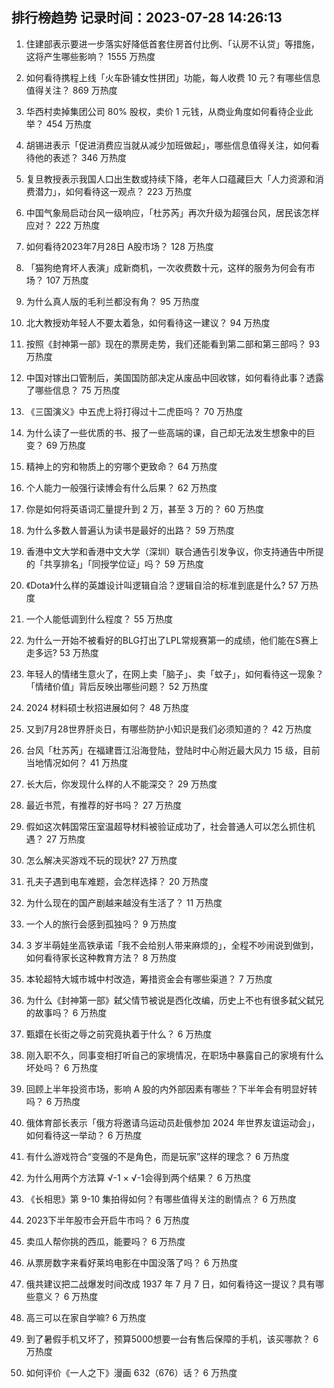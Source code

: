 
## 排行榜趋势 记录时间：2023-07-28 14:26:13
  
  1. 住建部表示要进一步落实好降低首套住房首付比例、「认房不认贷」等措施，这将产生哪些影响？ 1555 万热度
    
  2. 如何看待携程上线「火车卧铺女性拼团」功能，每人收费 10 元？有哪些信息值得关注？ 869 万热度
    
  3. 华西村卖掉集团公司 80% 股权，卖价 1 元钱，从商业角度如何看待企业此举？ 454 万热度
    
  4. 胡锡进表示「促进消费应当就从减少加班做起」，哪些信息值得关注，如何看待他的表述？ 346 万热度
    
  5. 复旦教授表示我国人口出生数或持续下降，老年人口蕴藏巨大「人力资源和消费潜力」，如何看待这一观点？ 223 万热度
    
  6. 中国气象局启动台风一级响应，「杜苏芮」再次升级为超强台风，居民该怎样应对？ 222 万热度
    
  7. 如何看待2023年7月28日 A股市场？ 128 万热度
    
  8. 「猫狗绝育坏人表演」成新商机，一次收费数十元，这样的服务为何会有市场？ 107 万热度
    
  9. 为什么真人版的毛利兰都没有角？ 95 万热度
    
  10. 北大教授劝年轻人不要太着急，如何看待这一建议？ 94 万热度
    
  11. 按照《封神第一部》现在的票房走势，我们还能看到第二部和第三部吗？ 93 万热度
    
  12. 中国对镓出口管制后，美国国防部决定从废品中回收镓，如何看待此事？透露了哪些信息？ 75 万热度
    
  13. 《三国演义》中五虎上将打得过十二虎臣吗？ 70 万热度
    
  14. 为什么读了一些优质的书、报了一些高端的课，自己却无法发生想象中的巨变？ 69 万热度
    
  15. 精神上的穷和物质上的穷哪个更致命？ 64 万热度
    
  16. 个人能力一般强行读博会有什么后果？ 62 万热度
    
  17. 你是如何将英语词汇量提升到 2 万，甚至 3 万的？ 60 万热度
    
  18. 为什么多数人普遍认为读书是最好的出路？ 59 万热度
    
  19. 香港中文大学和香港中文大学（深圳）联合通告引发争议，你支持通告中所提的「共享排名」「同授学位证」吗？ 59 万热度
    
  20. 《Dota》什么样的英雄设计叫逻辑自洽？逻辑自洽的标准到底是什么? 57 万热度
    
  21. 一个人能低调到什么程度？ 55 万热度
    
  22. 为什么一开始不被看好的BLG打出了LPL常规赛第一的成绩，他们能在S赛上走多远? 53 万热度
    
  23. 年轻人的情绪生意火了，在网上卖「脑子」、卖「蚊子」，如何看待这一现象？「情绪价值」背后反映出哪些问题？ 52 万热度
    
  24. 2024 材料硕士秋招进展如何？ 48 万热度
    
  25. 又到7月28世界肝炎日，有哪些防护小知识是我们必须知道的？ 42 万热度
    
  26. 台风「杜苏芮」在福建晋江沿海登陆，登陆时中心附近最大风力 15 级，目前当地情况如何？ 41 万热度
    
  27. 长大后，你发现什么样的人不能深交？ 29 万热度
    
  28. 最近书荒，有推荐的好书吗？ 27 万热度
    
  29. 假如这次韩国常压室温超导材料被验证成功了，社会普通人可以怎么抓住机遇？ 27 万热度
    
  30. 怎么解决买游戏不玩的现状? 27 万热度
    
  31. 孔夫子遇到电车难题，会怎样选择？ 20 万热度
    
  32. 为什么现在的国产剧越来越没有生活了？ 11 万热度
    
  33. 一个人的旅行会感到孤独吗？ 9 万热度
    
  34. 3 岁半萌娃坐高铁承诺「我不会给别人带来麻烦的」，全程不吵闹说到做到，如何看待家长这种教育方法？ 8 万热度
    
  35. 本轮超特大城市城中村改造，筹措资金会有哪些渠道？ 7 万热度
    
  36. 为什么《封神第一部》弑父情节被说是西化改编，历史上不也有很多弑父弑兄的故事吗？ 6 万热度
    
  37. 甄嬛在长街之辱之前究竟执着于什么？ 6 万热度
    
  38. 刚入职不久，同事变相打听自己的家境情况，在职场中暴露自己的家境有什么坏处吗？ 6 万热度
    
  39. 回顾上半年投资市场，影响 A 股的内外部因素有哪些？下半年会有明显好转吗？ 6 万热度
    
  40. 俄体育部长表示「俄方将邀请乌运动员赴俄参加 2024 年世界友谊运动会」，如何看待这一举动？ 6 万热度
    
  41. 有什么游戏符合“变强的不是角色，而是玩家”这样的理念？ 6 万热度
    
  42. 为什么用两个方法算 √-1 × √-1会得到两个结果？ 6 万热度
    
  43. 《长相思》第 9-10 集拍得如何？有哪些值得关注的剧情点？ 6 万热度
    
  44. 2023下半年股市会开启牛市吗？ 6 万热度
    
  45. 卖瓜人帮你挑的西瓜，能要吗？ 6 万热度
    
  46. 从票房数字来看好莱坞电影在中国没落了吗？ 6 万热度
    
  47. 俄共建议把二战爆发时间改成 1937 年 7 月 7 日，如何看待这一提议？具有哪些意义？ 6 万热度
    
  48. 高三可以在家自学嘛? 6 万热度
    
  49. 到了暑假手机又坏了，预算5000想要一台有售后保障的手机，该买哪款？ 6 万热度
    
  50. 如何评价《一人之下》漫画 632（676）话？ 6 万热度
    